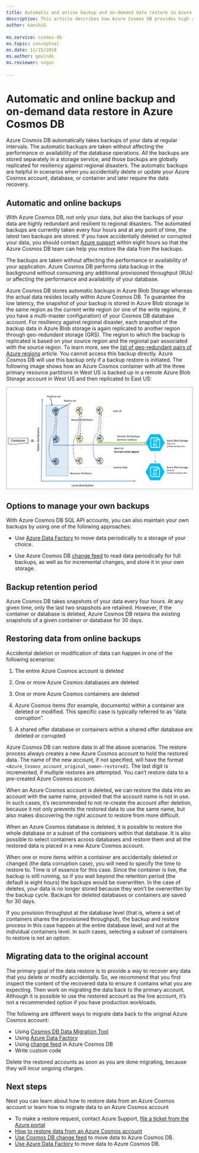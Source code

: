 ```yaml
---
title: Automatic and online backup and on-demand data restore in Azure Cosmos DB
description: This article describes how Azure Cosmos DB provides high availability
author: kanshiG

ms.service: cosmos-db
ms.topic: conceptual
ms.date: 11/15/2018
ms.author: govindk
ms.reviewer: sngun

---
```


# Automatic and online backup and on-demand data restore in Azure Cosmos DB

Azure Cosmos DB automatically takes backups of your data at regular intervals. The automatic backups are taken without affecting the performance or availability of the database operations. All the backups are stored separately in a storage service, and those backups are globally replicated for resiliency against regional disasters. The automatic backups are helpful in scenarios when you accidentally delete or update your Azure Cosmos account, database, or container and later require the data recovery.

## Automatic and online backups

With Azure Cosmos DB, not only your data, but also the backups of your data are highly redundant and resilient to regional disasters. The automated backups are currently taken every four hours and at any point of time, the latest two backups are stored. If you have accidentally deleted or corrupted your data, you should contact [Azure support](https://azure.microsoft.com/support/options/) within eight hours so that the Azure Cosmos DB team can help you restore the data from the backups.

The backups are taken without affecting the performance or availability of your application. Azure Cosmos DB performs data backup in the background without consuming any additional provisioned throughput (RUs) or affecting the performance and availability of your database.

Azure Cosmos DB stores automatic backups in Azure Blob Storage whereas the actual data resides locally within Azure Cosmos DB. To guarantee the low latency, the snapshot of your backup is stored in Azure Blob storage in the same region as the current write region (or one of the write regions, if you have a multi-master configuration) of your Cosmos DB database account. For resiliency against regional disaster, each snapshot of the backup data in Azure Blob storage is again replicated to another region through geo-redundant storage (GRS). 
The region to which the backup is replicated is based on your source region and the regional pair associated with the source region. To learn more, see the [list of geo-redundant pairs of Azure regions](../best-practices-availability-paired-regions.md) article. You cannot access this backup directly. Azure Cosmos DB will use this backup only if a backup restore is initiated.
The following image shows how an Azure Cosmos container with all the three primary resource partitions in West US is backed up in a remote Azure Blob Storage account in West US and then replicated to East US:

![Periodic full backups of all Cosmos DB entities in GRS Azure Storage](./media/online-backup-and-restore/automatic-backup.png)

## Options to manage your own backups

With Azure Cosmos DB SQL API accounts, you can also maintain your own backups by using one of the following approaches:

* Use [Azure Data Factory](../data-factory/connector-azure-cosmos-db.md) to move data periodically to a storage of your choice.

* Use Azure Cosmos DB [change feed](change-feed.md) to read data periodically for full backups, as well as for incremental changes, and store it in your own storage.

## Backup retention period

Azure Cosmos DB takes snapshots of your data every four hours. At any given time, only the last two snapshots are retained. However, if the container or database is deleted, Azure Cosmos DB retains the existing snapshots of a given container or database for 30 days.

## Restoring data from online backups

Accidental deletion or modification of data can happen in one of the following scenarios:  

1. The entire Azure Cosmos account is deleted

1. One or more Azure Cosmos databases are deleted

1. One or more Azure Cosmos containers are deleted

1. Azure Cosmos items (for example, documents) within a container are deleted or modified. This specific case is typically referred to as “data corruption”.

1. A shared offer database or containers within a shared offer database are deleted or corrupted

Azure Cosmos DB can restore data in all the above scenarios. The restore process always creates a new Azure Cosmos account to hold the restored data. The name of the new account, if not specified, will have the format `<Azure_Cosmos_account_original_name>-restored1`. The last digit is incremented, if multiple restores are attempted. You can’t restore data to a pre-created Azure Cosmos account.

When an Azure Cosmos account is deleted, we can restore the data into an account with the same name, provided that the account name is not in use. In such cases, it’s recommended to not re-create the account after deletion, because it not only prevents the restored data to use the same name, but also makes discovering the right account to restore from more difficult. 

When an Azure Cosmos database is deleted, it is possible to restore the whole database or a subset of the containers within that database. It is also possible to select containers across databases and restore them and all the restored data is placed in a new Azure Cosmos account.

When one or more items within a container are accidentally deleted or changed (the data corruption case), you will need to specify the time to restore to. Time is of essence for this case. Since the container is live, the backup is still running, so if you wait beyond the retention period (the default is eight hours) the backups would be overwritten. In the case of deletes, your data is no longer stored because they won’t be overwritten by the backup cycle. Backups for deleted databases or containers are saved for 30 days.

If you provision throughput at the database level (that is, where a set of containers shares the provisioned throughput), the backup and restore process in this case happen at the entire database level, and not at the individual containers level. In such cases, selecting a subset of containers to restore is not an option.

## Migrating data to the original account

The primary goal of the data restore is to provide a way to recover any data that you delete or modify accidentally. So, we recommend that you first inspect the content of the recovered data to ensure it contains what you are expecting. Then work on migrating the data back to the primary account. Although it is possible to use the restored account as the live account, it’s not a recommended option if you have production workloads.  

The following are different ways to migrate data back to the original Azure Cosmos account:

* Using [Cosmos DB Data Migration Tool](import-data.md)
* Using [Azure Data Factory]( ../data-factory/connector-azure-cosmos-db.md)
* Using [change feed](change-feed.md) in Azure Cosmos DB 
* Write custom code

Delete the restored accounts as soon as you are done migrating, because they will incur ongoing charges.

## Next steps

Next you can learn about how to restore data from an Azure Cosmos account or learn how to migrate data to an Azure Cosmos account

* To make a restore request, contact Azure Support, [file a ticket from the Azure portal](https://portal.azure.com/?#blade/Microsoft_Azure_Support/HelpAndSupportBlade)
* [How to restore data from an Azure Cosmos account](how-to-backup-and-restore.md)
* [Use Cosmos DB change feed](change-feed.md) to move data to Azure Cosmos DB.
* [Use Azure Data Factory](../data-factory/connector-azure-cosmos-db.md) to move data to Azure Cosmos DB.


